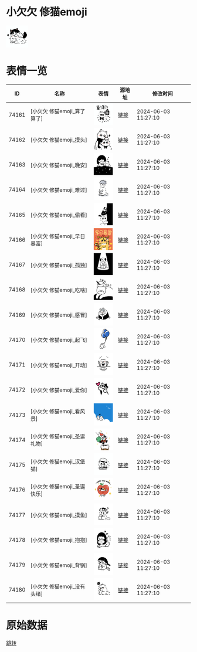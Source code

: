 # 小欠欠 修猫emoji

<img src="./cover.png" height="60" alt="cover" />

# 表情一览

|ID|名称|表情|源地址|修改时间|
|----|----|----|----|----|
|74161|[小欠欠 修猫emoji_算了算了]|<img src="./pic/074161_%5B小欠欠 修猫emoji_算了算了%5D.png" height="60" alt="算了算了"/>|[链接](https://i0.hdslb.com/bfs/garb/755808456c95ff33dbb58467154511c30ac6f05a.png)|2024-06-03 11:27:10|
|74162|[小欠欠 修猫emoji_摸头]|<img src="./pic/074162_%5B小欠欠 修猫emoji_摸头%5D.png" height="60" alt="摸头"/>|[链接](https://i0.hdslb.com/bfs/garb/36c48125d3ea0a8f862c2988271908314e45c10d.png)|2024-06-03 11:27:10|
|74163|[小欠欠 修猫emoji_晚安]|<img src="./pic/074163_%5B小欠欠 修猫emoji_晚安%5D.png" height="60" alt="晚安"/>|[链接](https://i0.hdslb.com/bfs/garb/2c2ce2ae68494acbb24d3c7935f3ea3482b500e4.png)|2024-06-03 11:27:10|
|74164|[小欠欠 修猫emoji_难过]|<img src="./pic/074164_%5B小欠欠 修猫emoji_难过%5D.png" height="60" alt="难过"/>|[链接](https://i0.hdslb.com/bfs/garb/20901c15a23973b31b4e99e456c99aed5e4557cb.png)|2024-06-03 11:27:10|
|74165|[小欠欠 修猫emoji_偷看]|<img src="./pic/074165_%5B小欠欠 修猫emoji_偷看%5D.png" height="60" alt="偷看"/>|[链接](https://i0.hdslb.com/bfs/garb/517e67ffbfaf8bdf79ebb6b3c685b13eccc274bb.png)|2024-06-03 11:27:10|
|74166|[小欠欠 修猫emoji_早日暴富]|<img src="./pic/074166_%5B小欠欠 修猫emoji_早日暴富%5D.png" height="60" alt="早日暴富"/>|[链接](https://i0.hdslb.com/bfs/garb/f776a1b126846bbc22a53aaa7e8c66d44397b504.png)|2024-06-03 11:27:10|
|74167|[小欠欠 修猫emoji_孤独]|<img src="./pic/074167_%5B小欠欠 修猫emoji_孤独%5D.png" height="60" alt="孤独"/>|[链接](https://i0.hdslb.com/bfs/garb/f39e177970eee6ad83bc93ebfbc7cc164552dfbe.png)|2024-06-03 11:27:10|
|74168|[小欠欠 修猫emoji_吃啥]|<img src="./pic/074168_%5B小欠欠 修猫emoji_吃啥%5D.png" height="60" alt="吃啥"/>|[链接](https://i0.hdslb.com/bfs/garb/cde813a6f1712b4eb460173048fee3488683947d.png)|2024-06-03 11:27:10|
|74169|[小欠欠 修猫emoji_感冒]|<img src="./pic/074169_%5B小欠欠 修猫emoji_感冒%5D.png" height="60" alt="感冒"/>|[链接](https://i0.hdslb.com/bfs/garb/ade25bde6ca84468bf37320616688c34afcf8bd6.png)|2024-06-03 11:27:10|
|74170|[小欠欠 修猫emoji_起飞]|<img src="./pic/074170_%5B小欠欠 修猫emoji_起飞%5D.png" height="60" alt="起飞"/>|[链接](https://i0.hdslb.com/bfs/garb/db857c35828fc0914ae8303e110f8cd882b5e4c8.png)|2024-06-03 11:27:10|
|74171|[小欠欠 修猫emoji_开动]|<img src="./pic/074171_%5B小欠欠 修猫emoji_开动%5D.png" height="60" alt="开动"/>|[链接](https://i0.hdslb.com/bfs/garb/c897b092656f03e660cf6df865aafe744e4c4a95.png)|2024-06-03 11:27:10|
|74172|[小欠欠 修猫emoji_爱你]|<img src="./pic/074172_%5B小欠欠 修猫emoji_爱你%5D.png" height="60" alt="爱你"/>|[链接](https://i0.hdslb.com/bfs/garb/7efcd6bb3cc2dfcb3b21392b59175d8759d7b24d.png)|2024-06-03 11:27:10|
|74173|[小欠欠 修猫emoji_看风景]|<img src="./pic/074173_%5B小欠欠 修猫emoji_看风景%5D.png" height="60" alt="看风景"/>|[链接](https://i0.hdslb.com/bfs/garb/7798482b03330fdd98a0b2ee6fbb626bb8f33a05.png)|2024-06-03 11:27:10|
|74174|[小欠欠 修猫emoji_圣诞礼物]|<img src="./pic/074174_%5B小欠欠 修猫emoji_圣诞礼物%5D.png" height="60" alt="圣诞礼物"/>|[链接](https://i0.hdslb.com/bfs/garb/35d24c0bc1ded8e253937805f8949410421feeb2.png)|2024-06-03 11:27:10|
|74175|[小欠欠 修猫emoji_汉堡猫]|<img src="./pic/074175_%5B小欠欠 修猫emoji_汉堡猫%5D.png" height="60" alt="汉堡猫"/>|[链接](https://i0.hdslb.com/bfs/garb/542a1da21429c82588a4721efb96b56091e954f7.png)|2024-06-03 11:27:10|
|74176|[小欠欠 修猫emoji_圣诞快乐]|<img src="./pic/074176_%5B小欠欠 修猫emoji_圣诞快乐%5D.png" height="60" alt="圣诞快乐"/>|[链接](https://i0.hdslb.com/bfs/garb/5c16b40000bf5bd05d5b777fa67f800ba4f926d4.png)|2024-06-03 11:27:10|
|74177|[小欠欠 修猫emoji_摸鱼]|<img src="./pic/074177_%5B小欠欠 修猫emoji_摸鱼%5D.png" height="60" alt="摸鱼"/>|[链接](https://i0.hdslb.com/bfs/garb/580563e6bd257af6c2afa0ddaf0753c413aa55f2.png)|2024-06-03 11:27:10|
|74178|[小欠欠 修猫emoji_抱抱]|<img src="./pic/074178_%5B小欠欠 修猫emoji_抱抱%5D.png" height="60" alt="抱抱"/>|[链接](https://i0.hdslb.com/bfs/garb/5b912fdd3ea8727f37f2bdf59bfc2ff0e0fbf573.png)|2024-06-03 11:27:10|
|74179|[小欠欠 修猫emoji_背锅]|<img src="./pic/074179_%5B小欠欠 修猫emoji_背锅%5D.png" height="60" alt="背锅"/>|[链接](https://i0.hdslb.com/bfs/garb/6efc8492700625c2036778ad249743d6cc852f7f.png)|2024-06-03 11:27:10|
|74180|[小欠欠 修猫emoji_没有头绪]|<img src="./pic/074180_%5B小欠欠 修猫emoji_没有头绪%5D.png" height="60" alt="没有头绪"/>|[链接](https://i0.hdslb.com/bfs/garb/bfbb76ab0d695673d884115017c49edf0a76417f.png)|2024-06-03 11:27:10|

# 原始数据

[跳转](./raw.json)

